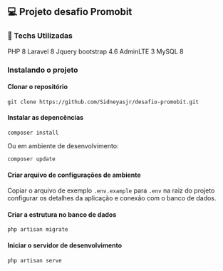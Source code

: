 ## 💻 Projeto desafio Promobit

### 🚀 Techs Utilizadas
PHP 8
Laravel 8
Jquery
bootstrap 4.6
AdminLTE 3
MySQL 8

### Instalando o projeto

#### Clonar o repositório

```
git clone https://github.com/Sidneyasjr/desafio-promobit.git
```

#### Instalar as depencências

```
composer install
```

Ou em ambiente de desenvolvimento:

```
composer update
```

#### Criar arquivo de configurações de ambiente

Copiar o arquivo de exemplo `.env.example` para `.env` na raiz do projeto
configurar os detalhes da aplicação e conexão com o banco de dados.

#### Criar a estrutura no banco de dados

```
php artisan migrate
```

#### Iniciar o servidor de desenvolvimento

```
php artisan serve
```
